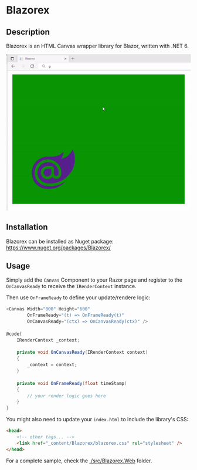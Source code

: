 # Blazorex

## Description
Blazorex is an HTML Canvas wrapper library for Blazor, written with .NET 6.

![Blazorex](sample.gif "Blazorex")

## Installation
Blazorex can be installed as Nuget package: https://www.nuget.org/packages/Blazorex/

## Usage

Simply add the `Canvas` Component to your Razor page and register to the `OnCanvasReady` to receive the `IRenderContext` instance.

Then use `OnFrameReady` to define your update/rendere logic:

```csharp
<Canvas Width="800" Height="600" 
        OnFrameReady="(t) => OnFrameReady(t)"
        OnCanvasReady="(ctx) => OnCanvasReady(ctx)" />

@code{
    IRenderContext _context;

    private void OnCanvasReady(IRenderContext context)
    {
        _context = context;
    }

    private void OnFrameReady(float timeStamp)
    {
        // your render logic goes here
    }
}

```

You might also need to update your `index.html` to include the library's CSS:
```html
<head>
    <!-- other tags... -->
    <link href="_content/Blazorex/blazorex.css" rel="stylesheet" />
</head>
```

For a complete sample, check the [./src/Blazorex.Web](./src/Blazorex.Web) folder.